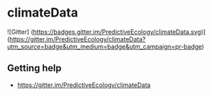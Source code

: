 # climateData
![Gitter]
(https://badges.gitter.im/PredictiveEcology/climateData.svg)](https://gitter.im/PredictiveEcology/climateData?utm_source=badge&utm_medium=badge&utm_campaign=pr-badge)

## Getting help

- https://gitter.im/PredictiveEcology/climateData